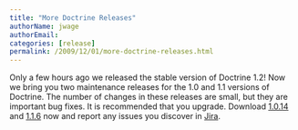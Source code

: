 ```yaml
---
title: "More Doctrine Releases"
authorName: jwage
authorEmail:
categories: [release]
permalink: /2009/12/01/more-doctrine-releases.html
---
```

Only a few hours ago we released the stable version of Doctrine 1.2! Now
we bring you two maintenance releases for the 1.0 and 1.1 versions of
Doctrine. The number of changes in these releases are small, but they
are important bug fixes. It is recommended that you upgrade. Download
[1.0.14](http://www.doctrine-project.org/download#1_0) and
[1.1.6](http://www.doctrine-project.org/download#1_1) now and report any
issues you discover in [Jira](http://www.doctrine-project.org/jira).
